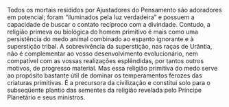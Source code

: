 ﻿Todos os mortais resididos por Ajustadores do Pensamento são adoradores em potencial; foram “iluminados pela luz verdadeira” e possuem a capacidade de buscar o contato recíproco com a divindade. Contudo, a religião primeva ou biológica do homem primitivo é mais como uma persistência do medo animal combinado ao espanto ignorante e à superstição tribal. A sobrevivência da superstição, nas raças de Urântia, não é complementar ao vosso desenvolvimento evolucionário, nem compatível com as vossas realizações esplêndidas, por tantos outros motivos, de progresso material. Mas essa religião primitiva do medo serve ao propósito bastante útil de dominar os temperamentos ferozes das criaturas primitivas. É a precursora da civilização e constitui solo para o subseqüente plantio das sementes da religião revelada pelo Príncipe Planetário e seus ministros.